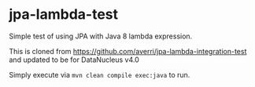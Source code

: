 jpa-lambda-test
===============

Simple test of using JPA with Java 8 lambda expression.

This is cloned from
https://github.com/averri/jpa-lambda-integration-test
and updated to be for DataNucleus v4.0

Simply execute via
`mvn clean compile exec:java`
to run.
